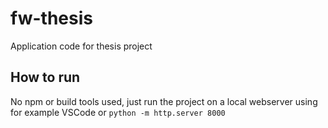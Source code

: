 # fw-thesis
Application code for thesis project

## How to run
No npm or build tools used, just run the project on a local webserver using for example VSCode or `python -m http.server 8000`
